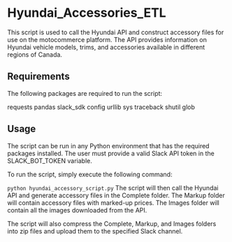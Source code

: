 # Hyundai_Accessories_ETL

This script is used to call the Hyundai API and construct accessory files for use on the motocommerce platform. The API provides information on Hyundai vehicle models, trims, and accessories available in different regions of Canada.

## Requirements
The following packages are required to run the script:

requests
pandas
slack_sdk
config
urllib
sys
traceback
shutil
glob

## Usage
The script can be run in any Python environment that has the required packages installed. The user must provide a valid Slack API token in the SLACK_BOT_TOKEN variable.

To run the script, simply execute the following command:

`python hyundai_accessory_script.py`
The script will then call the Hyundai API and generate accessory files in the Complete folder. The Markup folder will contain accessory files with marked-up prices. The Images folder will contain all the images downloaded from the API.

The script will also compress the Complete, Markup, and Images folders into zip files and upload them to the specified Slack channel.
